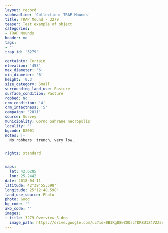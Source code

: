 ```yaml
---
layout: record
subheadline: 'Collection: TRAP Mounds'
title: TRAP Mound - 3279
teaser: Test example of object
categories:
- TRAP Mounds
header: no
tags:
- ''
trap_id: '3279'

certainty: Certain
elevation: '453'
max_diameter: '6'
min_diameter: '6'
height: '0.3'
size_category: Small
surrounding_land_use: Pasture
surface_condition: Pasture
robbed: No
crm_condition: '4'
crm_intactness: '5'
campaign: '2011'
source: Survey
municipality: Gorno Sahrane necropolis
locality: ''
bgcode: DS001
notes: |-
  No robbers' trench, very low.


rights: standard


maps:
  lat: 42.6285
  lon: 25.2442
date: 2018-04-11
latitude: 42°39'55.598"
longitude: 25°12'48.598"
land_use_source: Photo
photo: Good
bg_code: ''
akb_code: ''
images:
- title: 3279_Overview_S.dng
  image_path: https://drive.google.com/uc?id=0B3Rg88wZDQscTDRBU1Z4V2Z5eHc
---
```

